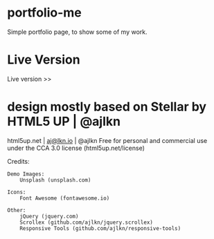 # portfolio-me
Simple portfolio page, to show some of my work.

# Live Version
Live version >>

# design mostly based on Stellar by HTML5 UP | @ajlkn
html5up.net | aj@lkn.io | @ajlkn
Free for personal and commercial use under the CCA 3.0 license (html5up.net/license)

Credits:

	Demo Images:
		Unsplash (unsplash.com)

	Icons:
		Font Awesome (fontawesome.io)

	Other:
		jQuery (jquery.com)
		Scrollex (github.com/ajlkn/jquery.scrollex)
		Responsive Tools (github.com/ajlkn/responsive-tools)
